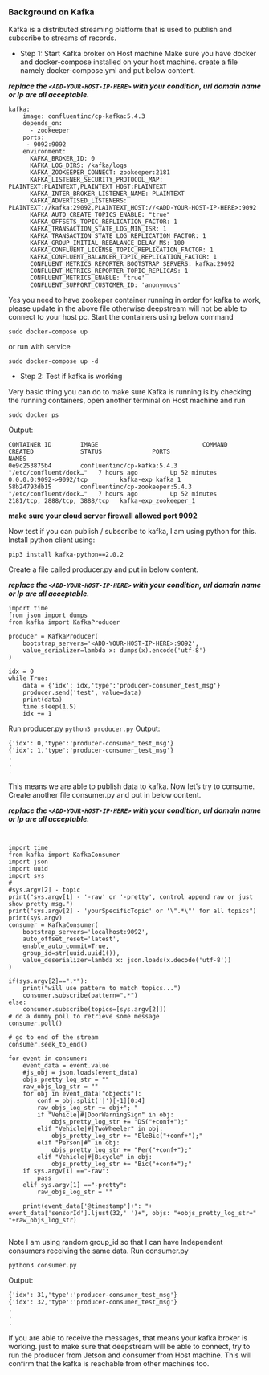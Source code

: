 ### Background on Kafka

Kafka is a distributed streaming platform that is used to publish and subscribe to streams of records.

- Step 1: Start Kafka broker on Host machine
Make sure you have docker and docker-compose installed on your host machine.
create a file namely docker-compose.yml and put below content.

 **_replace the `<ADD-YOUR-HOST-IP-HERE>` with your condition, url domain name or Ip are all acceptable._** 

```
kafka:
    image: confluentinc/cp-kafka:5.4.3
    depends_on:
      - zookeeper
    ports:
     - 9092:9092
    environment:
      KAFKA_BROKER_ID: 0
      KAFKA_LOG_DIRS: /kafka/logs
      KAFKA_ZOOKEEPER_CONNECT: zookeeper:2181
      KAFKA_LISTENER_SECURITY_PROTOCOL_MAP: PLAINTEXT:PLAINTEXT,PLAINTEXT_HOST:PLAINTEXT
      KAFKA_INTER_BROKER_LISTENER_NAME: PLAINTEXT
      KAFKA_ADVERTISED_LISTENERS: PLAINTEXT://kafka:29092,PLAINTEXT_HOST://<ADD-YOUR-HOST-IP-HERE>:9092
      KAFKA_AUTO_CREATE_TOPICS_ENABLE: "true"
      KAFKA_OFFSETS_TOPIC_REPLICATION_FACTOR: 1
      KAFKA_TRANSACTION_STATE_LOG_MIN_ISR: 1
      KAFKA_TRANSACTION_STATE_LOG_REPLICATION_FACTOR: 1
      KAFKA_GROUP_INITIAL_REBALANCE_DELAY_MS: 100
      KAFKA_CONFLUENT_LICENSE_TOPIC_REPLICATION_FACTOR: 1
      KAFKA_CONFLUENT_BALANCER_TOPIC_REPLICATION_FACTOR: 1
      CONFLUENT_METRICS_REPORTER_BOOTSTRAP_SERVERS: kafka:29092
      CONFLUENT_METRICS_REPORTER_TOPIC_REPLICAS: 1
      CONFLUENT_METRICS_ENABLE: 'true'
      CONFLUENT_SUPPORT_CUSTOMER_ID: 'anonymous'
```

Yes you need to have zookeper container running in order for kafka to work, please update <ADD-YOUR-HOST-IP-HERE> in the above file otherwise deepstream will not be able to connect to your host pc. Start the containers using below command

`sudo docker-compose up`

or run with service

`sudo docker-compose up -d`

- Step 2: Test if kafka is working

Very basic thing you can do to make sure Kafka is running is by checking the running containers, open another terminal on Host machine and run

`sudo docker ps`

Output:


```
CONTAINER ID        IMAGE                             COMMAND                  CREATED             STATUS              PORTS                          NAMES
0e9c253875b4        confluentinc/cp-kafka:5.4.3       "/etc/confluent/dock…"   7 hours ago         Up 52 minutes       0.0.0.0:9092->9092/tcp         kafka-exp_kafka_1
58b24793db15        confluentinc/cp-zookeeper:5.4.3   "/etc/confluent/dock…"   7 hours ago         Up 52 minutes       2181/tcp, 2888/tcp, 3888/tcp   kafka-exp_zookeeper_1
```

 **make sure your cloud server firewall allowed port 9092** 

Now test if you can publish / subscribe to kafka, I am using python for this.
Install python client using:

`pip3 install kafka-python==2.0.2`

Create a file called producer.py and put in below content.

**_replace the `<ADD-YOUR-HOST-IP-HERE>` with your condition, url domain name or Ip are all acceptable._** 

```
import time
from json import dumps
from kafka import KafkaProducer

producer = KafkaProducer(
    bootstrap_servers='<ADD-YOUR-HOST-IP-HERE>:9092',
    value_serializer=lambda x: dumps(x).encode('utf-8')
)

idx = 0
while True:
    data = {'idx': idx,'type':'producer-consumer_test_msg'}
    producer.send('test', value=data)
    print(data)
    time.sleep(1.5)
    idx += 1
```
Run producer.py
`python3 producer.py`
Output:

```
{'idx': 0,'type':'producer-consumer_test_msg'}
{'idx': 1,'type':'producer-consumer_test_msg'}
.
.
.
```

This means we are able to publish data to kafka. Now let’s try to consume.
Create another file consumer.py and put in below content.

**_replace the `<ADD-YOUR-HOST-IP-HERE>` with your condition, url domain name or Ip are all acceptable._** 

```


import time
from kafka import KafkaConsumer
import json
import uuid
import sys
#
#sys.argv[2] - topic
print("sys.argv[1] - '-raw' or '-pretty', control append raw or just show pretty msg.")
print("sys.argv[2] - 'yourSpecificTopic' or '\".*\"' for all topics")
print(sys.argv)
consumer = KafkaConsumer(
    bootstrap_servers='localhost:9092',
    auto_offset_reset='latest',
    enable_auto_commit=True,
    group_id=str(uuid.uuid1()),
    value_deserializer=lambda x: json.loads(x.decode('utf-8'))
)

if(sys.argv[2]==".*"):
    print("will use pattern to match topics...")
    consumer.subscribe(pattern=".*")
else:
    consumer.subscribe(topics=[sys.argv[2]])
# do a dummy poll to retrieve some message
consumer.poll()

# go to end of the stream
consumer.seek_to_end()

for event in consumer:
    event_data = event.value
    #js_obj = json.loads(event_data)
    objs_pretty_log_str = ""
    raw_objs_log_str = ""
    for obj in event_data["objects"]:
        conf = obj.split('|')[-1][0:4]
        raw_objs_log_str += obj+"; "
        if "Vehicle|#|DoorWarningSign" in obj:
            objs_pretty_log_str += "DS("+conf+");"
        elif "Vehicle|#|TwoWheeler" in obj:
            objs_pretty_log_str += "EleBic("+conf+");"
        elif "Person|#" in obj:
            objs_pretty_log_str += "Per("+conf+");"
        elif "Vehicle|#|Bicycle" in obj:
            objs_pretty_log_str += "Bic("+conf+");"
    if sys.argv[1] =="-raw":
        pass
    elif sys.argv[1] =="-pretty":
        raw_objs_log_str = ""

    print(event_data['@timestamp']+": "+ event_data['sensorId'].ljust(32,' ')+", objs: "+objs_pretty_log_str+"        "+raw_objs_log_str)


```
Note I am using random group_id so that I can have Independent consumers receiving the same data.
Run consumer.py

`python3 consumer.py`

Output:
```
{'idx': 31,'type':'producer-consumer_test_msg'}
{'idx': 32,'type':'producer-consumer_test_msg'}
.
.
.
```

If you are able to receive the messages, that means your kafka broker is working. just to make sure that deepstream will be able to connect, try to run the producer from Jetson and consumer from Host machine. This will confirm that the kafka is reachable from other machines too.